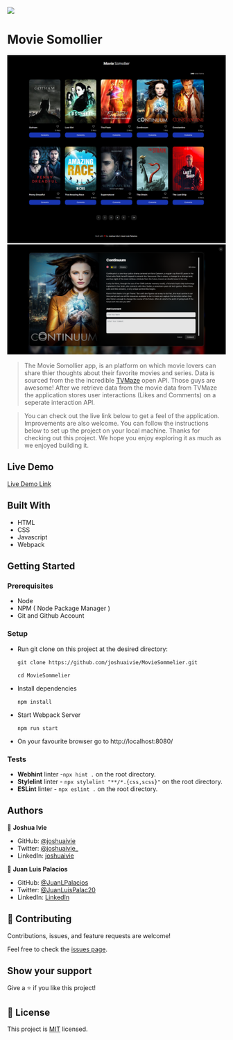 ![](https://img.shields.io/badge/Microverse-blueviolet)

# Movie Somollier

![screenshot](./src/images/home.png)
![screenshot](./src/images/details.png)

> The Movie Somollier app, is an platform on which movie lovers can share thier thoughts about their favorite movies and series. Data is sourced from the the incredible [TVMaze](https://www.tvmaze.com/api) open API. Those guys are awesome! After we retrieve data from the movie data from TVMaze the application stores user interactions (Likes and Comments) on a seperate interaction API.

> You can check out the live link below to get a feel of the application. Improvements are also welcome. You can follow the instructions below to set up the project on your local machine. Thanks for checking out this project. We hope you enjoy exploring it as much as we enjoyed building it.

## Live Demo

[Live Demo Link](https://joshuaivie.github.io/MovieSommelier/)

## Built With

- HTML
- CSS
- Javascript
- Webpack

## Getting Started

### Prerequisites

- Node
- NPM ( Node Package Manager )
- Git and Github Account

### Setup

- Run git clone on this project at the desired directory:
  ```
  git clone https://github.com/joshuaivie/MovieSommelier.git
  ```
  ```
  cd MovieSommelier
  ```
- Install dependencies

  ```
  npm install
  ```

- Start Webpack Server
  ```
  npm run start
  ```
- On your favourite browser go to http://localhost:8080/

### Tests

- **Webhint** linter -`npx hint .` on the root directory.
- **Stylelint** linter - `npx stylelint "**/*.{css,scss}"` on the root directory.
- **ESLint** linter - `npx eslint .` on the root directory.

## Authors

👤 **Joshua Ivie**

- GitHub: [@joshuaivie](https://github.com/joshuaivie)
- Twitter: [@joshuaivie\_](https://twitter.com/joshuaivie_)
- LinkedIn: [joshuaivie](https://linkedin.com/in/joshuaivie)

👤 **Juan Luis Palacios**

- GitHub: [@JuanLPalacios](https://github.com/JuanLPalacios)
- Twitter: [@JuanLuisPalac20](https://twitter.com/twitterhandle)
- LinkedIn: [LinkedIn](https://www.linkedin.com/in/juan-luis-palacios-p%C3%A9rez-95b39a228/)

## 🤝 Contributing

Contributions, issues, and feature requests are welcome!

Feel free to check the [issues page](https://github.com/joshuaivie/MovieSommelier/issues).

## Show your support

Give a ⭐️ if you like this project!

## 📝 License

This project is [MIT](./MIT.md) licensed.
